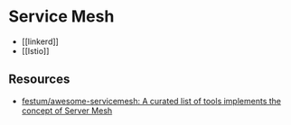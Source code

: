 # Service Mesh

- [[linkerd]]
- [[Istio]]

## Resources

- [festum/awesome-servicemesh: A curated list of tools implements the concept of Server Mesh](https://github.com/Festum/awesome-servicemesh)
